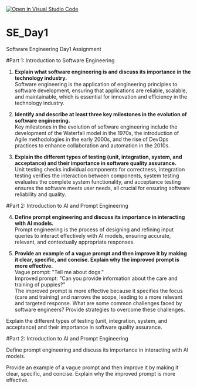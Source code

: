 [![Open in Visual Studio Code](https://classroom.github.com/assets/open-in-vscode-2e0aaae1b6195c2367325f4f02e2d04e9abb55f0b24a779b69b11b9e10269abc.svg)](https://classroom.github.com/online_ide?assignment_repo_id=18485656&assignment_repo_type=AssignmentRepo)
# SE_Day1
Software Engineering Day1 Assignment

#Part 1: Introduction to Software Engineering


1. **Explain what software engineering is and discuss its importance in the technology industry.**  
   Software engineering is the application of engineering principles to software development, ensuring that applications are reliable, scalable, and maintainable, which is essential for innovation and efficiency in the technology industry.

2. **Identify and describe at least three key milestones in the evolution of software engineering.**  
   Key milestones in the evolution of software engineering include the development of the Waterfall model in the 1970s, the introduction of Agile methodologies in the early 2000s, and the rise of DevOps practices to enhance collaboration and automation in the 2010s.

3. **Explain the different types of testing (unit, integration, system, and acceptance) and their importance in software quality assurance.**  
   Unit testing checks individual components for correctness, integration testing verifies the interaction between components, system testing evaluates the complete system functionality, and acceptance testing ensures the software meets user needs, all crucial for ensuring software reliability and quality.

#Part 2: Introduction to AI and Prompt Engineering

4. **Define prompt engineering and discuss its importance in interacting with AI models.**  
   Prompt engineering is the process of designing and refining input queries to interact effectively with AI models, ensuring accurate, relevant, and contextually appropriate responses.

5. **Provide an example of a vague prompt and then improve it by making it clear, specific, and concise. Explain why the improved prompt is more effective.**  
   Vague prompt: "Tell me about dogs."  
   Improved prompt: "Can you provide information about the care and training of puppies?"  
   The improved prompt is more effective because it specifies the focus (care and training) and narrows the scope, leading to a more relevant and targeted response.
What are some common challenges faced by software engineers? Provide strategies to overcome these challenges.


Explain the different types of testing (unit, integration, system, and acceptance) and their importance in software quality assurance.


#Part 2: Introduction to AI and Prompt Engineering


Define prompt engineering and discuss its importance in interacting with AI models.


Provide an example of a vague prompt and then improve it by making it clear, specific, and concise. Explain why the improved prompt is more effective.
